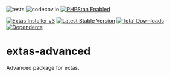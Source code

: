 ![tests](https://github.com/jeyroik/extas-advanced/workflows/PHP%20Composer/badge.svg?branch=master&event=push)
![codecov.io](https://codecov.io/gh/jeyroik/extas-advanced/coverage.svg?branch=master)
<a href="https://github.com/phpstan/phpstan"><img src="https://img.shields.io/badge/PHPStan-enabled-brightgreen.svg?style=flat" alt="PHPStan Enabled"></a>

<a href="https://github.com/jeyroik/extas-installer/" title="Extas Installer v3"><img alt="Extas Installer v3" src="https://img.shields.io/badge/installer-v3-green"></a>
[![Latest Stable Version](https://poser.pugx.org/jeyroik/extas-advanced/v)](//packagist.org/packages/jeyroik/extas-q-crawlers)
[![Total Downloads](https://poser.pugx.org/jeyroik/extas-advanced/downloads)](//packagist.org/packages/jeyroik/extas-q-crawlers)
[![Dependents](https://poser.pugx.org/jeyroik/extas-advanced/dependents)](//packagist.org/packages/jeyroik/extas-q-crawlers)

# extas-advanced
Advanced package for extas.
